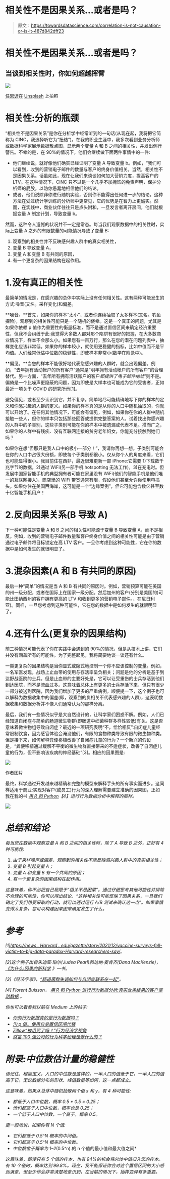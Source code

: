 # 相关性不是因果关系…或者是吗？

> 原文：<https://towardsdatascience.com/correlation-is-not-causation-or-is-it-487d842dff23>

# 相关性不是因果关系…或者是吗？

## 当谈到相关性时，你如何超越挥臂

![](img/a433c9bc557c58143066727dcde53db2.png)

[任思谚](https://unsplash.com/@siyanren?utm_source=medium&utm_medium=referral)在 [Unsplash](https://unsplash.com?utm_source=medium&utm_medium=referral) 上拍照

# 相关性:分析的瓶颈

“相关性不是因果关系”是你在分析学中经常听到的一句话(从现在起，我将把它简称为 CINC，我选择听它为“扭结”)。在我的职业生涯中，我多次看到业务分析师或数据科学家展示数据散点图，显示两个变量 A 和 B 之间的相关性，并发出例行警告。不幸的是，在 90%的情况下，他们会继续做下面两件事情中的一件:

*   他们继续说，就好像他们确实已经证明了变量 A 导致变量 b。例如，“我们可以看到，收到的营销电子邮件的数量与客户的终身价值相关。当然，相关性不是因果关系。话虽如此，现在让我们来谈谈如何加大营销力度，提高客户的 LTV。在这种情况下，CINC 只不过是一个几乎不加掩饰的免责声明，保护分析师的屁股，以防你愚蠢地相信他们的结论。
*   或者，他们说除非你进行随机实验，否则你不能得出任何进一步的结论。这种方法在受过统计学训练的分析师中更常见，它的优势是在智力上更诚实。然而，在实践中，商业伙伴往往只是点头附和，一旦发言者离开房间，他们就根据变量 A 制定计划，导致变量 b。

然而，这种令人遗憾的状况并不一定是常态。每当我们观察数据中的相关性时，实际上变量 A 之外的有限数量的可能情况导致了变量 B:

1.  观察到的相关性并不反映感兴趣人群中的真实相关性，
2.  变量 B 导致变量 A，
3.  变量 A 和变量 B 有共同的原因，
4.  有一个更复杂的因果结构在起作用。

# 1.没有真正的相关性

最简单的情况是，在感兴趣的总体中实际上没有任何相关性。这有两种可能发生的方式:噪音(又名。采样变化)和偏差。

**噪音。**首先，如果你的样本“太小”，或者你连续抽取了太多样本(又名。钓鱼探险)，观察到的相关性可能只是一个随机的侥幸。这是一个真正的问题，尤其是如果你依赖 p 值作为重要性的衡量标准，而不是通过置信区间来确定经济重要性，但我不会纠缠于此:我觉得大多数人都对那个陷阱有很好的把握，在大多数商业情况下，样本不会那么小。如果您有一百万行，那么在您的潜在问题列表中，抽样变化应该非常低。如果你的样本较小，就使用更稳健的指标，比如中值而不是平均值。人们经常低估中位数的稳健性，即使样本非常小(数学在附录中)。

**偏见。**当您的样本不能很好地代表您感兴趣的人群时，就会出现偏差。例如，“去年拥有活动帐户的所有客户”通常是“明年拥有活动帐户的所有客户”的合理替代。另一方面，“去年所有拥有活跃账户的客户*都提供了电子邮件地址*”则不是。偏倚是一个比噪声更隐蔽的问题，因为即使是大样本也可能成为它的受害者，正如最近一项关于 COVID 的研究所示[1]。

避免偏见，或者至少认识到它，并不复杂。简单地尽可能精确地写下你的样本的定义和你感兴趣的人群的定义。如果你的样本真的是从你的人口中随机抽取的，你就可以开始了。在任何其他情况下，可能会有偏见，例如，如果你在你的人群中随机接触一些人，但你的样本只包括那些回答或提供完整答案的人。试着找出你感兴趣的人群中的子类别，这些子类别可能在你的样本中被遗漏或代表不足。推而广之，如果你的人群中有残疾、没有互联网连接的贫穷老年妇女，你能充分接触到她们吗？

如果你在想“但那只是我人口中的极小一部分！”，我请你再想一想。子类别可能会在你的人口中占很大份额，即使每个子类别都很小。仅从你个人的角度来看，它们也可能显得很小。我目前住在西非，最近很难更新一部 iPhone:它需要 1)下载数千兆字节的数据，2)通过 WiFi(另一部手机 hotspotting 无法工作)，3)在充电时。但发展中国家智能手机的典型拥有者可能在家里没有 WiFi(他们的智能手机是他们唯一的互联网接入)，商店里的 WiFi 带宽通常有限，假设他们甚至允许你使用电插头。如果你住在美国西海岸，这可能是一个“边缘案例”，但它可能包含数亿甚至数十亿智能手机用户！

# 2.反向因果关系(B 导致 A)

下一种可能性是变量 A 和 B 之间的相关性可能源于变量 B 导致变量 A，而不是相反。例如，收到的营销电子邮件数量和客户终身价值之间的相关性可能是由于营销通过电子邮件将目标锁定在高 LTV 客户。一旦你考虑到这种可能性，它在你的数据中是如何发生的就很明显了。

# 3.混杂因素(A 和 B 有共同的原因)

最后一种“简单”的情况是当 A 和 B 有共同的原因时。例如，营销预算可能在美国的州一级分配，或者在国际上在国家一级分配。然后加州的客户(分别是美国的)可能比田纳西州的客户拥有更高的 LTV 和收到更多的营销电子邮件。，在尼日利亚)。同样，一旦您考虑到这种可能性，它在您的数据中是如何发生的就很明显了。

# 4.还有什么(更复杂的因果结构)

前三种情况可能代表了你在实践中会遇到的 90%的情况，但是从技术上讲，它们并没有涵盖所有的可能性。为了完整起见，我将简要地谈一谈还有什么。

一类更复杂的因果结构是当你显式或隐式地控制一个你不应该控制的变量。例如，一名军医发现，战场上止血带的使用与存活率呈负相关；问题是他的分析是基于到达野战医院的士兵。但是止血带的主要好处是，它可以让受重伤的士兵存活到他们到达医院，而不是流血过多。这意味着总体上有更多的士兵存活下来，但只有很少一部分被送到医院，因为我们增加了更多的严重病例。顺便提一下，这个例子也可以解释为数据收集中的偏差(即，观察到的负相关不代表感兴趣的人群)，这表明数据收集和数据分析并不像人们通常认为的那样分离。

最后，我们有一些情况似乎是大自然设计的，让科学家们困惑不解。例如，人们已经知道自闭症与简单的肠道微生物群(即肠道中细菌种群多样性较低)有关。这是否意味着微生物组导致自闭症？最近的一项研究表明“不，恰恰相反”:自闭症儿童经常限制饮食，因为感官体验会淹没他们，有限的食物种类导致有限的微生物种类。但是接下来，如何解释粪便移植改善了自闭症儿童的行为？一个新兴的假设是，“粪便移植通过缓解不平衡的微生物群直接带来的不适症状，改善了自闭症儿童的行为，但不影响该疾病的神经基础”[3]。相应的因果图是:

![](img/daecc4f5506ea538438768207ad6b139.png)

作者图片

最终，科学通过开发越来越精确和完整的模型来解释手头的所有事实而进步。这同样适用于商业:实现对客户(或员工)行为的深入理解需要建立准确的因果图，正如我在我的书 [*用 R 和 Python*](https://amzn.to/35qyneY)*【4】进行行为数据分析中解释的那样。*

*![](img/18b9e1b90df08005fe8efec1507e2a9f.png)*

# *总结和结论*

*每当您在数据中观察变量 A 和 B 之间的相关性时，除了 A 导致 B 之外，正好有 4 种可能性:*

1.  *由于采样噪声或偏差，观察到的相关性不能反映感兴趣人群中的真实相关性；*
2.  *变量 B 引起变量 A；*
3.  *变量 A 和变量 B 有一个共同的原因；*
4.  *有一个更复杂的因果结构在起作用。*

*这意味着，你不必把自己局限于“相关不是因果”。通过仔细思考其他可能性并排除不合理的可能性，你可以得出结论，“这种相关性可能反映了因果关系，一旦我们确定了我们想要采取的行动，就可以通过运行 A/B 测试来确认这一点”。如果事情变得太复杂，您可以构建因果图来确定发生了什么。*

# *参考*

*[1][https://news . Harvard . edu/gazette/story/2021/12/vaccine-surveys-fell-victim-to-big-data-paradox-Harvard-researchers-say/](https://news.harvard.edu/gazette/story/2021/12/vaccination-surveys-fell-victim-to-big-data-paradox-harvard-researchers-say/)。*

*[2]这个例子出自朱迪亚·珀尔(Judea Pearl)和达纳·麦肯齐(Dana MacKenzie)， [*《为什么:因果的新科学*](https://smile.amazon.com/Book-Why-Science-Cause-Effect-ebook/dp/B075CR9QBJ/) 》一书。*

*[3]《经济学家》，[“肠道菌群失调如何与自闭症联系在一起”](https://www.economist.com/science-and-technology/can-an-upset-gut-microbiome-cause-autism/21806337)。*

*[4] Florent Buisson， [*用 R 和 Python 进行行为数据分析:真实业务结果的客户驱动数据*](https://amzn.to/35qyneY) *。**

*你也可以看看我以前在 Medium 上的帖子:*

*   *[你的行为数据真的是行为数据吗？](https://medium.com/behavior-design-hub/is-your-behavioral-data-truly-behavioral-efb258a24a6c)*
*   *[沟 p 值。使用自举置信区间代替](/ditch-p-values-use-bootstrap-confidence-intervals-instead-bba56322b522)*
*   *[Zillow“被诅咒了吗？”行为经济学视角](/is-zillow-cursed-a-behavioral-economics-perspective-5b5165bb085b)*
*   *[财富 100 强公司的行为科学经理是做什么的？](https://medium.com/@florent.buisson/what-does-a-behavioral-science-manager-in-a-fortune-100-company-do-ca5ceb20631)*

# *附录:中位数估计量的稳健性*

*请记住，根据定义，人口的中位数是这样的，一半人口的值低于它，一半人口的值高于它。无论数据分布的形状、峰值数量等如何，这一点都成立。*

*这意味着，如果从总体中随机抽取两个值 x 和 y，有 4 种可能性:*

*   *都低于人口中位数，概率 0.5 * 0.5 = 0.25；*
*   *他们都高于人口中位数，概率也是 0.25；*
*   *一个低于人口中位数，一个高于，概率 0.5。*

*更一般地说，如果你有 N 个值:*

*   *它们都低于 0.5^N 概率的中间值。*
*   *它们都高于 0.5^N 概率的中位数。*
*   *中位数位于概率为 1–2*(0.5^n).的 n 个值的最小值和最大值之间*

*这意味着，即使只有 5 个值的样本，也有 94%的机会将总体中值归入您的样本。有 10 个值时，概率达到 99.8%。现在，我不能保证你会对这个置信区间的大小感到满意，但至少你会非常清楚地意识到，在当前的情况下，抽样变异有多重要。*